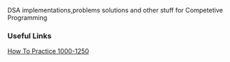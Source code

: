 DSA implementations,problems solutions and other stuff for Competetive Programming

<h3>Useful Links</h3>
<p>
  <a href="https://codeforces.com/blog/entry/53341" target="_blank">How To Practice 1000-1250</a>
</p>
